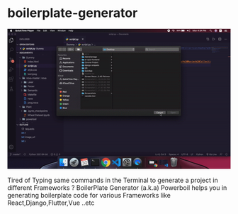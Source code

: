 # boilerplate-generator 
![Alt Text](./powerboil.gif)

Tired of Typing same commands in the Terminal to generate a project in different Frameworks ? BoilerPlate Generator (a.k.a) Powerboil helps you in generating boilerplate code for various Frameworks like React,Django,Flutter,Vue ..etc
